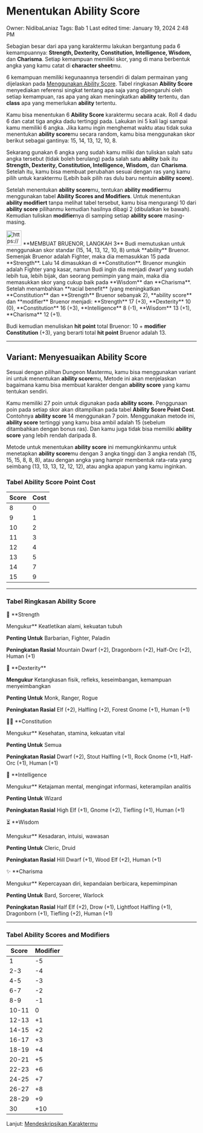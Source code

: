 # Menentukan Ability Score

Owner: NidibaLaniaz
Tags: Bab 1
Last edited time: January 19, 2024 2:48 PM

Sebagian besar dari apa yang karaktermu lakukan bergantung pada 6 kemampuannya: **Strength, Dexterity, Constitution, Intelligence, Wisdom,** dan **Charisma**. Setiap kemampuan memiliki skor, yang di mana berbentuk angka yang kamu catat di **character sheet**mu.

6 kemampuan memiliki kegunaannya tersendiri di dalam permainan yang dijelaskan pada [Menggunakan Ability Score](../Menggunakan%20Ability%20Score%20756533a7e92348eda62dc40cce630365.md). Tabel ringkasan **Ability Score** menyediakan referensi singkat tentang apa saja yang dipengaruhi oleh setiap kemampuan, ras apa yang akan meningkatkan **ability** tertentu, dan **class** apa yang memerlukan **ability** tertentu.

Kamu bisa menentukan 6 **Ability Score** karaktermu secara acak. Roll 4 dadu 6 dan catat tiga angka dadu tertinggi pada. Lakukan ini 5 kali lagi sampai kamu memiliki 6 angka. Jika kamu ingin menghemat waktu atau tidak suka menentukan **ability score**mu secara random, kamu bisa menggunakan skor berikut sebagai gantinya: 15, 14, 13, 12, 10, 8.

Sekarang gunakan 6 angka yang sudah kamu miliki dan tuliskan salah satu angka tersebut (tidak boleh berulang) pada salah satu **ability** baik itu **Strength, Dexterity, Constitution, Intelligence, Wisdom,** dan **Charisma**. Setelah itu, kamu bisa membuat perubahan sesuai dengan ras yang kamu pilih untuk karaktermu (Lebih baik pilih ras dulu baru nentuin **ability score**).

Setelah menentukan **ability score**mu, tentukan **ability modifier**mu menggunakan tabel **Ability Scores and Modifiers**. Untuk menentukan **ability modifiert** tanpa melihat tabel tersebut, kamu bisa mengurangi 10 dari **ability score** pilihanmu kemudian hasilnya dibagi 2 (dibulatkan ke bawah). Kemudian tuliskan **modifier**nya di samping setiap **ability score** masing-masing.

<aside>
<img src="https://www.notion.so/icons/person-masculine_gray.svg" alt="https://www.notion.so/icons/person-masculine_gray.svg" width="40px" /> **MEMBUAT BRUENOR, LANGKAH 3**
Budi memutuskan untuk menggunakan skor standar (15, 14, 13, 12, 10, 8) untuk **ability** Bruenor. Semenjak Bruenor adalah Fighter, maka dia memasukkan 15 pada **Strength**. Lalu 14 dimasukkan di **Constitution**. Bruenor mungkin adalah Fighter yang kasar, namun Budi ingin dia menjadi dwarf yang sudah lebih tua, lebih bijak, dan seorang pemimpin yang main, maka dia memasukkan skor yang cukup baik pada **Wisdom** dan **Charisma**. Setelah menambahkan **racial benefit** (yang meningkatkan **Constitution** dan **Strength** Bruenor sebanyak 2), **ability score** dan **modifier** Bruenor menjadi: **Strength** 17 (+3), **Dexterity** 10 (0), **Constitution** 16 (+3), **Intelligence** 8 (-1), **Wisdom** 13 (+1), **Charisma** 12 (+1).

Budi kemudian menuliskan **hit point** total Bruenor: 10 + **modifier Constitution** (+3), yang berarti total **hit point** Bruenor adalah 13.

</aside>

---

## Variant: Menyesuaikan Ability Score

Sesuai dengan pilihan Dungeon Mastermu, kamu bisa menggunakan variant ini untuk menentukan **ability score**mu, Metode ini akan menjelaskan bagaimana kamu bisa membuat karakter dengan **ability score** yang kamu tentukan sendiri.

Kamu memiliki 27 poin untuk digunakan pada **ability score.** Penggunaan poin pada setiap skor akan ditampilkan pada tabel **Ability Score Point Cost**. Contohnya **ability score** 14 menggunakan 7 poin. Menggunakan metode ini, **ability score** tertinggi yang kamu bisa ambil adalah 15 (sebelum ditambahkan dengan bonus ras). Dan kamu juga tidak bisa memiliki **ability score** yang lebih rendah daripada 8.

Metode untuk menentukan **ability score** ini memungkinkanmu untuk menetapkan **ability score**mu dengan 3 angka tinggi dan 3 angka rendah (15, 15, 15, 8, 8, 8), atau dengan angka yang hampir membentuk rata-rata yang seimbang (13, 13, 13, 12, 12, 12), atau angka apapun yang kamu inginkan.

### **Tabel Ability Score Point Cost**

| Score | Cost |
| --- | --- |
| 8 | 0 |
| 9 | 1 |
| 10 | 2 |
| 11 | 3 |
| 12 | 4 |
| 13 | 5 |
| 14 | 7 |
| 15 | 9 |

---

### Tabel Ringkasan Ability Score

<aside>
💪 **Strength

Mengukur**
Keatletikan alami, kekuatan tubuh

**Penting Untuk**
Barbarian, Fighter, Paladin

**Peningkatan Rasial**
Mountain Dwarf (+2), Dragonborn (+2), Half-Orc (+2), Human (+1)

</aside>

<aside>
💨 **Dexterity**

**Mengukur**
Ketangkasan fisik, refleks, keseimbangan, kemampuan menyeimbangkan

**Penting Untuk**
Monk, Ranger, Rogue

**Peningkatan Rasial**
Elf (+2), Halfling (+2), Forest Gnome (+1), Human (+1)

</aside>

<aside>
🏋️‍♂️ **Constitution

Mengukur**
Kesehatan, stamina, kekuatan vital

**Penting Untuk**
Semua

**Peningkatan Rasial**
Dwarf (+2), Stout Halfling (+1), Rock Gnome (+1), Half-Orc (+1), Human (+1)

</aside>

<aside>
🧠 **Intelligence

Mengukur**
Ketajaman mental, mengingat informasi, keterampilan analitis

**Penting Untuk**
Wizard

**Peningkatan Rasial**
High Elf (+1), Gnome (+2), Tiefling (+1), Human (+1)

</aside>

<aside>
⏳ **Wisdom

Mengukur**
Kesadaran, intuisi, wawasan

**Penting Untuk**
Cleric, Druid

**Peningkatan Rasial**
Hill Dwarf (+1), Wood Elf (+2), Human (+1)

</aside>

<aside>
✨ **Charisma

Mengukur**
Kepercayaan diri, kepandaian berbicara, kepemimpinan

**Penting Untuk**
Bard, Sorcerer, Warlock

**Peningkatan Rasial**
Half Elf (+2), Drow (+1), Lightfoot Halfling (+1), Dragonborn (+1), Tiefling (+2), Human (+1)

</aside>

---

### Tabel Ability Scores and Modifiers

| Score | Modifier |
| --- | --- |
| 1 | -5 |
| 2-3 | -4 |
| 4-5 | -3 |
| 6-7 | -2 |
| 8-9 | -1 |
| 10-11 | 0 |
| 12-13 | +1 |
| 14-15 | +2 |
| 16-17 | +3 |
| 18-19 | +4 |
| 20-21 | +5 |
| 22-23 | +6 |
| 24-25 | +7 |
| 26-27 | +8 |
| 28-29 | +9 |
| 30 | +10 |

Lanjut:
[Mendeskripsikan Karaktermu](Mendeskripsikan%20Karaktermu%201ef315d5334b4ea4b06dfc663a12f65b.md)
